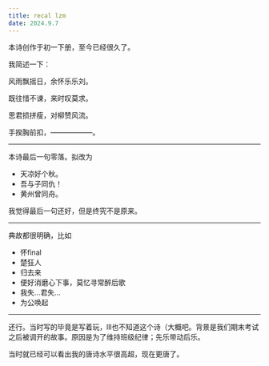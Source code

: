 ```yaml
---
title: recal lzm
date: 2024.9.7
---
```


本诗创作于初一下册，至今已经很久了。

我简述一下：

风雨飘摇日，余怀乐乐刘。

既往惜不谏，来时叹莫求。

思君损拼瘦，对柳赞风流。

手揆胸前扣，——————。

---

本诗最后一句零落。拟改为

- 天凉好个秋。
- 吾与子同仇！
- 黄州曾同舟。

我觉得最后一句还好，但是终究不是原来。

---

典故都很明确，比如

- 怀final
- 楚狂人
- 归去来
- 便好消磨心下事，莫忆寻常醉后歌
- 我失...君失...
- 为公唤起

---

还行。当时写的毕竟是写着玩，lll也不知道这个诗（大概吧。背景是我们期末考试之后被调开的故事。原因是为了维持班级纪律；先乐带动后乐。

当时就已经可以看出我的唐诗水平很高超，现在更唐了。


<!--stackedit_data:
eyJoaXN0b3J5IjpbMzM4NTUxMDQzXX0=
-->